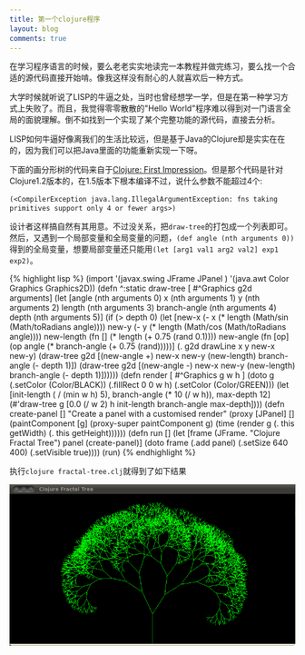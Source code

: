 ```yaml
---
title: 第一个clojure程序
layout: blog
comments: true
---
```


在学习程序语言的时候，要么老老实实地读完一本教程并做完练习，要么找一个合适的源代码直接开始啃。像我这样没有耐心的人就喜欢后一种方式。

大学时候就听说了LISP的牛逼之处，当时也曾经想学一学，但是在第一种学习方式上失败了。而且，我觉得零零散散的"Hello World"程序难以得到对一门语言全局的面貌理解。倒不如找到一个实现了某个完整功能的源代码，直接去分析。

LISP如何牛逼好像离我们的生活比较远，但是基于Java的Clojure却是实实在在的，因为我们可以把Java里面的功能重新实现一下呀。

下面的画分形树的代码来自于[Clojure: First Impression](http://www.learningclojure.com/2010/09/clojure-13-first-impression.html)。但是那个代码是针对Clojure1.2版本的，在1.5版本下根本编译不过，说什么参数不能超过4个:

    (<CompilerException java.lang.IllegalArgumentException: fns taking primitives support only 4 or fewer args>)

设计者这样搞自然有其用意。不过没关系，把`draw-tree`的打包成一个列表即可。然后，又遇到一个局部变量和全局变量的问题，`(def angle (nth arguments 0))`得到的全局变量，想要局部变量还只能用`(let [arg1 val1 arg2 val2] exp1 exp2)`。

{% highlight lisp %}
(import '(javax.swing JFrame JPanel )
        '(java.awt Color Graphics Graphics2D))
(defn ^:static draw-tree [ #^Graphics g2d arguments]
  (let [angle (nth arguments 0)
        x (nth arguments 1)
        y (nth arguments 2)
        length (nth arguments 3)
        branch-angle (nth arguments 4)
        depth (nth arguments 5)]
  (if (> depth 0)
    (let [new-x (- x (* length (Math/sin (Math/toRadians angle))))
          new-y (- y (*  length (Math/cos (Math/toRadians angle))))
          new-length (fn [] (* length (+ 0.75 (rand 0.1))))
          new-angle  (fn [op] (op angle (* branch-angle (+ 0.75 (rand)))))]
      (. g2d drawLine x y new-x new-y)
      (draw-tree g2d [(new-angle +) new-x new-y (new-length) branch-angle (- depth 1)])
      (draw-tree g2d [(new-angle -) new-x new-y (new-length) branch-angle (- depth 1)])))))
(defn render [ #^Graphics g w h ]
  (doto g
    (.setColor (Color/BLACK))
    (.fillRect 0 0 w h)
    (.setColor (Color/GREEN)))
  (let [init-length ( / (min w h) 5),
        branch-angle (* 10 (/ w h)),
        max-depth 12]
    (#'draw-tree  g [0.0 (/ w 2) h init-length branch-angle max-depth])))
(defn create-panel []
    "Create a panel with a customised render"
  (proxy [JPanel] []
    (paintComponent [g]
                    (proxy-super paintComponent g)
                    (time (render g (. this getWidth) (. this getHeight))))))
(defn run []
  (let [frame (JFrame. "Clojure Fractal Tree")
        panel (create-panel)]
    (doto frame
      (.add panel)
      (.setSize 640 400)
      (.setVisible true))))
(run)
{% endhighlight %}

执行`clojure fractal-tree.clj`就得到了如下结果

![](../img/fractal-tree.png)

